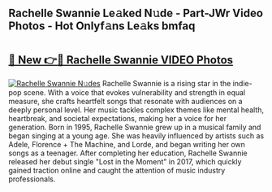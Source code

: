## Rachelle Swannie Le𝚊ked N𝚞de - Part-JWr Video Photos - Hot Onlyf𝚊ns Le𝚊ks bmfaq

# <h2><a href="http://ac18251.deff.icu/?id=Rachelle+Swannie">🔗 New 👉🔴 Rachelle Swannie VIDEO Photos</a></h2>

[![Rachelle Swannie N𝚞des](https://i.imgur.com/rIISA9y.gif)](http://ac18251.deff.icu/?id=Rachelle+Swannie)
Rachelle Swannie is a rising star in the indie-pop scene. With a voice that evokes vulnerability and strength in equal measure, she crafts heartfelt songs that resonate with audiences on a deeply personal level. Her music tackles complex themes like mental health, heartbreak, and societal expectations, making her a voice for her generation. Born in 1995, Rachelle Swannie grew up in a musical family and began singing at a young age. She was heavily influenced by artists such as Adele, Florence + The Machine, and Lorde, and began writing her own songs as a teenager. After completing her education, Rachelle Swannie released her debut single "Lost in the Moment" in 2017, which quickly gained traction online and caught the attention of music industry professionals.
